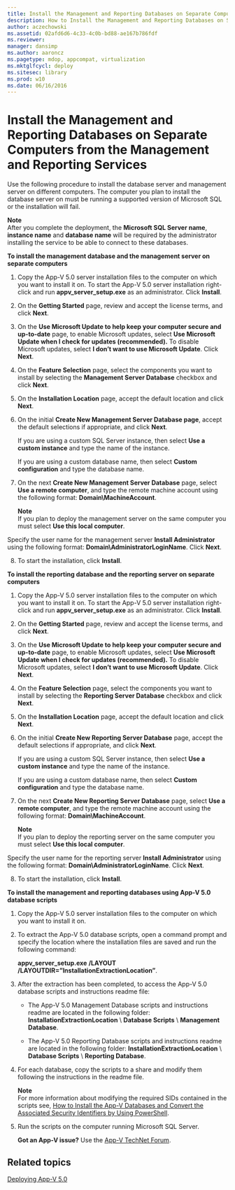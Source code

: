 ```yaml
---
title: Install the Management and Reporting Databases on Separate Computers from the Management and Reporting Services
description: How to Install the Management and Reporting Databases on Separate Computers from the Management and Reporting Services
author: aczechowski
ms.assetid: 02afd6d6-4c33-4c0b-bd88-ae167b786fdf
ms.reviewer: 
manager: dansimp
ms.author: aaroncz
ms.pagetype: mdop, appcompat, virtualization
ms.mktglfcycl: deploy
ms.sitesec: library
ms.prod: w10
ms.date: 06/16/2016
---
```



# Install the Management and Reporting Databases on Separate Computers from the Management and Reporting Services


Use the following procedure to install the database server and management server on different computers. The computer you plan to install the database server on must be running a supported version of Microsoft SQL or the installation will fail.

**Note**  
After you complete the deployment, the **Microsoft SQL Server name**, **instance name** and **database name** will be required by the administrator installing the service to be able to connect to these databases.



**To install the management database and the management server on separate computers**

1.  Copy the App-V 5.0 server installation files to the computer on which you want to install it on. To start the App-V 5.0 server installation right-click and run **appv\_server\_setup.exe** as an administrator. Click **Install**.

2.  On the **Getting Started** page, review and accept the license terms, and click **Next**.

3.  On the **Use Microsoft Update to help keep your computer secure and up-to-date** page, to enable Microsoft updates, select **Use Microsoft Update when I check for updates (recommended).** To disable Microsoft updates, select **I don’t want to use Microsoft Update**. Click **Next**.

4.  On the **Feature Selection** page, select the components you want to install by selecting the **Management Server Database** checkbox and click **Next**.

5.  On the **Installation Location** page, accept the default location and click **Next**.

6.  On the initial **Create New Management Server Database page**, accept the default selections if appropriate, and click **Next**.

    If you are using a custom SQL Server instance, then select **Use a custom instance** and type the name of the instance.

    If you are using a custom database name, then select **Custom configuration** and type the database name.

7.  On the next **Create New Management Server Database** page, select **Use a remote computer**, and type the remote machine account using the following format: **Domain\\MachineAccount**.

    **Note**  
    If you plan to deploy the management server on the same computer you must select **Use this local computer**.




Specify the user name for the management server **Install Administrator** using the following format: **Domain\\AdministratorLoginName**. Click **Next**.


8. To start the installation, click **Install**.

**To install the reporting database and the reporting server on separate computers**

1.  Copy the App-V 5.0 server installation files to the computer on which you want to install it on. To start the App-V 5.0 server installation right-click and run **appv\_server\_setup.exe** as an administrator. Click **Install**.

2.  On the **Getting Started** page, review and accept the license terms, and click **Next**.

3.  On the **Use Microsoft Update to help keep your computer secure and up-to-date** page, to enable Microsoft updates, select **Use Microsoft Update when I check for updates (recommended).** To disable Microsoft updates, select **I don’t want to use Microsoft Update**. Click **Next**.

4.  On the **Feature Selection** page, select the components you want to install by selecting the **Reporting Server Database** checkbox and click **Next**.

5.  On the **Installation Location** page, accept the default location and click **Next**.

6.  On the initial **Create New Reporting Server Database** page, accept the default selections if appropriate, and click **Next**.

    If you are using a custom SQL Server instance, then select **Use a custom instance** and type the name of the instance.

    If you are using a custom database name, then select **Custom configuration** and type the database name.

7.  On the next **Create New Reporting Server Database** page, select **Use a remote computer**, and type the remote machine account using the following format: **Domain\\MachineAccount**.

    **Note**  
    If you plan to deploy the reporting server on the same computer you must select **Use this local computer**.




Specify the user name for the reporting server **Install Administrator** using the following format: **Domain\\AdministratorLoginName**. Click **Next**.


8. To start the installation, click **Install**.

**To install the management and reporting databases using App-V 5.0 database scripts**

1.  Copy the App-V 5.0 server installation files to the computer on which you want to install it on.

2.  To extract the App-V 5.0 database scripts, open a command prompt and specify the location where the installation files are saved and run the following command:

    **appv\_server\_setup.exe** **/LAYOUT** **/LAYOUTDIR=”InstallationExtractionLocation”**.

3.  After the extraction has been completed, to access the App-V 5.0 database scripts and instructions readme file:

    -   The App-V 5.0 Management Database scripts and instructions readme are located in the following folder: **InstallationExtractionLocation** \\ **Database Scripts** \\ **Management Database**.

    -   The App-V 5.0 Reporting Database scripts and instructions readme are located in the following folder: **InstallationExtractionLocation** \\ **Database Scripts** \\ **Reporting Database**.

4.  For each database, copy the scripts to a share and modify them following the instructions in the readme file.

    **Note**  
    For more information about modifying the required SIDs contained in the scripts see, [How to Install the App-V Databases and Convert the Associated Security Identifiers by Using PowerShell](how-to-install-the-app-v-databases-and-convert-the-associated-security-identifiers--by-using-powershell.md).



5.  Run the scripts on the computer running Microsoft SQL Server.

    **Got an App-V issue?** Use the [App-V TechNet Forum](https://social.technet.microsoft.com/Forums/home?forum=mdopappv).

## Related topics


[Deploying App-V 5.0](deploying-app-v-50.md)









